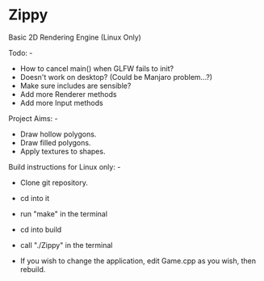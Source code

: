 # Zippy
Basic 2D Rendering Engine (Linux Only)

Todo: -
 - How to cancel main() when GLFW fails to init?
 - Doesn't work on desktop? (Could be Manjaro problem...?)
 - Make sure includes are sensible?
 - Add more Renderer methods
 - Add more Input methods

Project Aims: -
 - Draw hollow polygons.
 - Draw filled polygons.
 - Apply textures to shapes.

Build instructions for Linux only: - 
 - Clone git repository.
 - cd into it
 - run "make" in the terminal
 - cd into build
 - call "./Zippy" in the terminal

 - If you wish to change the application, edit Game.cpp as you wish, then rebuild.